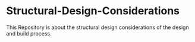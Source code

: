 # Structural-Design-Considerations
This Repository is about the structural design considerations of the design and build process.

